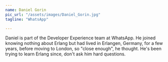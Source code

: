 ```yaml
---
name: Daniel Gorin
pic_url: "/assets/images/Daniel_Gorin.jpg"
tagline: "WhatsApp"

---
```

Daniel is part of the Developer Experience team at WhatsApp. He joined knowing nothing about Erlang but had lived in Erlangen, Germany, for a few years, before moving to London, so "close enough", he thought. He's been trying to learn Erlang since, don't ask him hard questions.